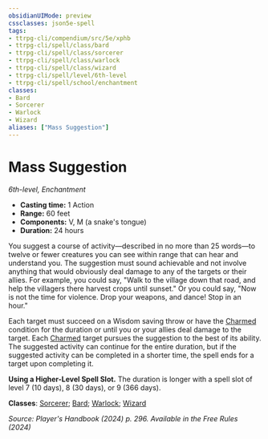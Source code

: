 ```yaml
---
obsidianUIMode: preview
cssclasses: json5e-spell
tags:
- ttrpg-cli/compendium/src/5e/xphb
- ttrpg-cli/spell/class/bard
- ttrpg-cli/spell/class/sorcerer
- ttrpg-cli/spell/class/warlock
- ttrpg-cli/spell/class/wizard
- ttrpg-cli/spell/level/6th-level
- ttrpg-cli/spell/school/enchantment
classes:
- Bard
- Sorcerer
- Warlock
- Wizard
aliases: ["Mass Suggestion"]
---
```

# Mass Suggestion
*6th-level, Enchantment*  


- **Casting time:** 1 Action
- **Range:** 60 feet
- **Components:** V, M (a snake's tongue)
- **Duration:** 24 hours

You suggest a course of activity—described in no more than 25 words—to twelve or fewer creatures you can see within range that can hear and understand you. The suggestion must sound achievable and not involve anything that would obviously deal damage to any of the targets or their allies. For example, you could say, "Walk to the village down that road, and help the villagers there harvest crops until sunset." Or you could say, "Now is not the time for violence. Drop your weapons, and dance! Stop in an hour."

Each target must succeed on a Wisdom saving throw or have the [Charmed](3-Mechanics/CLI/rules/conditions.md#Charmed) condition for the duration or until you or your allies deal damage to the target. Each [Charmed](3-Mechanics/CLI/rules/conditions.md#Charmed) target pursues the suggestion to the best of its ability. The suggested activity can continue for the entire duration, but if the suggested activity can be completed in a shorter time, the spell ends for a target upon completing it.

**Using a Higher-Level Spell Slot.** The duration is longer with a spell slot of level 7 (10 days), 8 (30 days), or 9 (366 days).

**Classes**: [Sorcerer](3-Mechanics/CLI/lists/list-spells-classes-sorcerer.md); [Bard](3-Mechanics/CLI/lists/list-spells-classes-bard.md); [Warlock](3-Mechanics/CLI/lists/list-spells-classes-warlock.md); [Wizard](3-Mechanics/CLI/lists/list-spells-classes-wizard.md)

*Source: Player's Handbook (2024) p. 296. Available in the Free Rules (2024)*